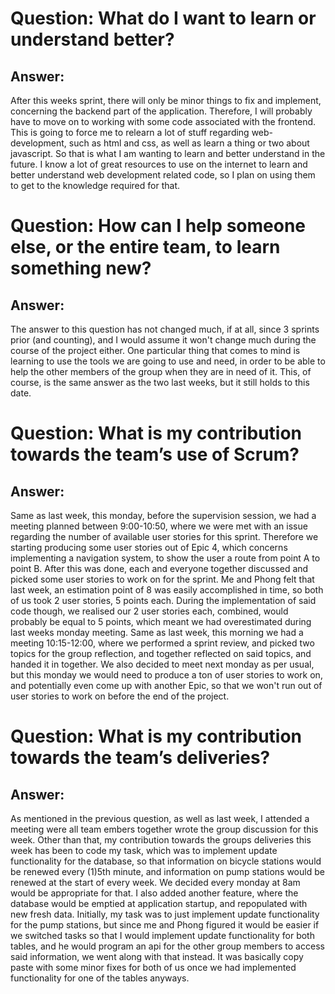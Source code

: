 # Question: What do I want to learn or understand better?
## Answer: 
  After this weeks sprint, there will only be minor things to
  fix and implement, concerning the backend part of the application.
  Therefore, I will probably have to move on to working with some
  code associated with the frontend. This is going to force me to
  relearn a lot of stuff regarding web-development, such as html
  and css, as well as learn a thing or two about javascript. So
  that is what I am wanting to learn and better understand in the
  future. I know a lot of great resources to use on the internet
  to learn and better understand web development related code, so
  I plan on using them to get to the knowledge required for that.

# Question: How can I help someone else, or the entire team, to learn something new?
## Answer: 
  The answer to this question has not changed much, if at all, since 3 sprints prior
  (and counting), and I would assume it won't change much during the course of the 
  project either. One particular thing that comes to mind is learning to use the 
  tools we are going to use and need, in order to be able to help the other members 
  of the group when they are in need of it. This, of course, is the same answer as 
  the two last weeks, but it still holds to this date.

# Question: What is my contribution towards the team’s use of Scrum?
## Answer: 
  Same as last week, this monday, before the supervision session, we had
  a meeting planned between 9:00-10:50, where we were met with an issue
  regarding the number of available user stories for this sprint. Therefore
  we starting producing some user stories out of Epic 4, which concerns
  implementing a navigation system, to show the user a route from point 
  A to point B. After this was done, each and everyone together discussed
  and picked some user stories to work on for the sprint. Me and Phong felt
  that last week, an estimation point of 8 was easily accomplished in time,
  so both of us took 2 user stories, 5 points each. During the implementation
  of said code though, we realised our 2 user stories each, combined, would 
  probably be equal to 5 points, which meant we had overestimated during last
  weeks monday meeting. Same as last week, this morning we had a meeting 
  10:15-12:00, where we performed a sprint review, and picked two topics
  for the group reflection, and together reflected on said topics, and
  handed it in together. We also decided to meet next monday as per usual,
  but this monday we would need to produce a ton of user stories to work 
  on, and potentially even come up with another Epic, so that we won't run
  out of user stories to work on before the end of the project.

# Question: What is my contribution towards the team’s deliveries?
## Answer: 
  As mentioned in the previous question, as well as last week, I attended 
  a meeting were all team embers together wrote the group discussion for this 
  week. Other than that, my contribution towards the groups deliveries this 
  week has been to code my task, which was to implement update functionality
  for the database, so that information on bicycle stations would be renewed
  every (1)5th minute, and information on pump stations would be renewed at the 
  start of every week. We decided every monday at 8am would be appropriate for
  that. I also added another feature, where the database would be emptied at 
  application startup, and repopulated with new fresh data. Initially, my task
  was to just implement update functionality for the pump stations, but since
  me and Phong figured it would be easier if we switched tasks so that I would
  implement update functionality for both tables, and he would program an api
  for the other group members to access said information, we went along with 
  that instead. It was basically copy paste with some minor fixes for both of 
  us once we had implemented functionality for one of the tables anyways.
